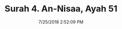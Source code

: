---
title       : "Surah 4. An-Nisaa, Ayah 51"
date        : 7/25/2018 2:52:09 PM
draft       : false
type        : "quran"
layout      : "compare"
BookCode    : "CMP"
SurahNumber : "4"
AyahNumber  : "51"
TotalAyah   : "176"
---